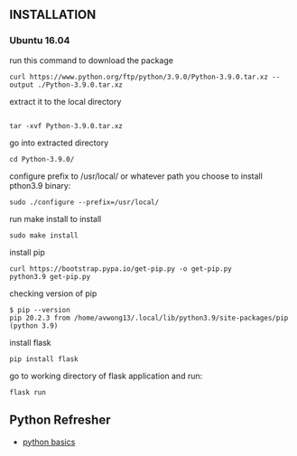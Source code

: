 ## INSTALLATION 

### Ubuntu 16.04

run this command to download the package
```
curl https://www.python.org/ftp/python/3.9.0/Python-3.9.0.tar.xz --output ./Python-3.9.0.tar.xz

```

extract it to the local directory
```

tar -xvf Python-3.9.0.tar.xz
```

go into extracted directory
```
cd Python-3.9.0/
```

configure prefix to /usr/local/ or whatever path you choose to install pthon3.9 binary:
```
sudo ./configure --prefix=/usr/local/
```

run make install to install
```
sudo make install
```

install pip
```
curl https://bootstrap.pypa.io/get-pip.py -o get-pip.py
python3.9 get-pip.py
```

checking version of pip
```
$ pip --version
pip 20.2.3 from /home/avwong13/.local/lib/python3.9/site-packages/pip (python 3.9)

```

install flask
``` 
pip install flask
```

go to working directory of flask application and run:
```
flask run
```

## Python Refresher

* [python basics](notes/README.md)